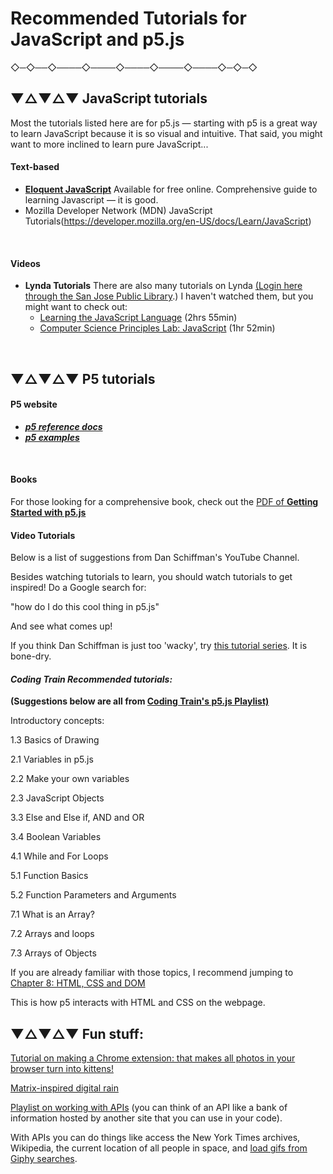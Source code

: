 
# Recommended Tutorials for JavaScript and p5.js



 ◇─◇──◇────◇────◇────◇────◇────◇─◇─◇
<br />



## ▼△▼△▼ JavaScript tutorials

Most the tutorials listed here are for p5.js — starting with p5 is a great way to learn JavaScript because it is so visual and intuitive. That said, you might want to more inclined to learn pure JavaScript...


#### Text-based
* [**Eloquent JavaScript**](http://eloquentjavascript.net/)
Available for free online. Comprehensive guide to learning Javascript — it is good.  
* Mozilla Developer Network (MDN) JavaScript Tutorials(https://developer.mozilla.org/en-US/docs/Learn/JavaScript)
<br>

#### Videos
* **Lynda Tutorials**
  There are also many tutorials on Lynda [(Login here through the San Jose Public Library](https://www.sjpl.org/eresource/lyndacom).) I haven't watched them, but you might want to check out:
  - [Learning the JavaScript Language](https://www.lynda.com/JavaScript-tutorials/Introducing-JavaScript-Language/123563-2.html?srchtrk=index%3a3%0alinktypeid%3a2%0aq%3ajavascript%0apage%3a1%0as%3arelevance%0asa%3atrue%0aproducttypeid%3a2) (2hrs 55min)  
  - [Computer Science Principles Lab: JavaScript](https://www.lynda.com/JavaScript-tutorials/Computer-Science-Principles-Lab-JavaScript/508648-2.html?srchtrk=index%3a4%0alinktypeid%3a2%0aq%3ajavascript%0apage%3a1%0as%3arelevance%0asa%3atrue%0aproducttypeid%3a2) (1hr 52min)

<br>


## ▼△▼△▼ P5 tutorials

#### P5 website

* ***[p5 reference docs](https://p5js.org/reference/)***
* ***[p5 examples](https://p5js.org/examples/)***
<br>


#### Books

For those looking for a comprehensive book, check out the [PDF of **Getting Started with p5.js**](../../readings/GettingStartedwithP5js.pdf)
<br>



#### Video Tutorials

Below is a list of suggestions from Dan Schiffman's YouTube Channel.

Besides watching tutorials to learn, you should watch tutorials to get inspired! Do a Google search for:

"how do I do this cool thing in p5.js"

And see what comes up!

If you think Dan Schiffman is just too 'wacky', try [this tutorial series](https://www.kadenze.com/courses/introduction-to-programming-for-the-visual-arts-with-p5-js/info). It is bone-dry.
<br>


#### *Coding Train Recommended tutorials:*

**(Suggestions below are all from [Coding Train's p5.js Playlist)](https://www.youtube.com/watch?v=8j0UDiN7my4&list=PLRqwX-V7Uu6Zy51Q-x9tMWIv9cueOFTFA)**

Introductory concepts:

1.3 Basics of Drawing

2.1 Variables in p5.js

2.2 Make your own variables

2.3 JavaScript Objects

3.3 Else and Else if, AND and OR

3.4 Boolean Variables

4.1 While and For Loops

5.1 Function Basics

5.2 Function Parameters and Arguments

7.1 What is an Array?

7.2 Arrays and loops

7.3 Arrays of Objects
<br>

If you are already familiar with those topics, I recommend jumping to [Chapter 8: HTML, CSS and DOM](https://www.youtube.com/watch?v=URSH0QpxKo8&list=PLRqwX-V7Uu6bI1SlcCRfLH79HZrFAtBvX)

This is how p5 interacts with HTML and CSS on the webpage.
<br>

## ▼△▼△▼ Fun stuff:

[Tutorial on making a Chrome extension: that makes all photos in your browser turn into kittens!](https://www.youtube.com/watch?v=8zMMOdI5SOk)


[Matrix-inspired digital rain](https://www.youtube.com/watch?v=S1TQCi9axzg)



[Playlist on working with APIs](https://www.youtube.com/watch?v=rJaXOFfwGVw&list=PLRqwX-V7Uu6a-SQiI4RtIwuOrLJGnel0r) (you can think of an API like a bank of information hosted by another site that you can use in your code).

With APIs you can do things like access the New York Times archives, Wikipedia, the current location of all people in space, and [load gifs from Giphy searches](https://www.youtube.com/watch?v=mj8_w11MvH8&index=10&list=PLRqwX-V7Uu6a-SQiI4RtIwuOrLJGnel0r
).
